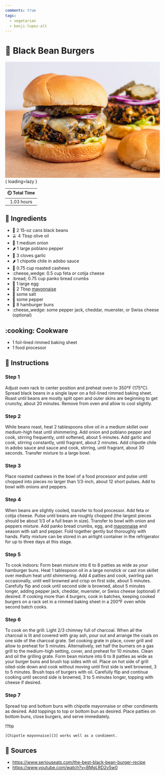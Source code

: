 ```yaml
---
comments: true
tags:
  - vegetarian
  - kenji-lopez-alt
---
```

# :hamburger: Black Bean Burgers

![Black Bean Burgers][1]{ loading=lazy }

| :timer_clock: Total Time |
|:-----------------------: |
| 1.03 hours |

## :salt: Ingredients

- :canned_food: 2 15-oz cans black beans
- :olive: 4 Tbsp olive oil
- :onion: 1 medium onion
- :hot_pepper: 1 large poblano pepper
- :garlic: 3 cloves garlic
- :hot_pepper: 1 chipotle chile in adobo sauce
- :chestnut: 0.75 cup roasted cashews
- :cheese_wedge: 0.5 cup feta or cotija cheese
- :bread; 0.75 cup panko bread crumbs
- :egg: 1 large egg
- :egg: 2 Tbsp [mayonnaise][2]
- :salt: some salt
- :salt: some pepper
- :hamburger: 8 hamburger buns
- :cheese_wedge: some pepper jack, cheddar, muenster, or Swiss cheese (optional)

## :cooking: Cookware

- 1 foil-lined rimmed baking sheet
- 1 food processor

## :pencil: Instructions

### Step 1

Adjust oven rack to center position and preheat oven to 350°F (175°C). Spread black beans in a single layer on a
foil-lined rimmed baking sheet. Roast until beans are mostly split open and outer skins are beginning to get crunchy,
about 20 minutes. Remove from oven and allow to cool slightly.

### Step 2

While beans roast, heat 2 tablespoons olive oil in a medium skillet over medium-high heat until shimmering. Add onion
and poblano pepper and cook, stirring frequently, until softened, about 5 minutes. Add garlic and cook, stirring
constantly, until fragrant, about 2 minutes. Add chipotle chile in adobo sauce and sauce and cook, stirring, until
fragrant, about 30 seconds. Transfer mixture to a large bowl.

### Step 3

Place roasted cashews in the bowl of a food processor and pulse until chopped into pieces no larger than 1/3-inch, about
12 short pulses. Add to bowl with onions and peppers.

### Step 4

When beans are slightly cooled, transfer to food processor. Add feta or cotija cheese. Pulse until beans are roughly
chopped (the largest pieces should be about 1/3 of a full bean in size). Transfer to bowl with onion and peppers
mixture. Add panko bread crumbs, egg, and [mayonnaise][2] and season with salt and pepper. Fold together gently but
thoroughly with hands. Patty mixture can be stored in an airtight container in the refrigerator for up to three days at
this stage.

### Step 5

To cook indoors: Form bean mixture into 6 to 8 patties as wide as your hamburger buns. Heat 1 tablespoon oil in a large
nonstick or cast iron skillet over medium heat until shimmering. Add 4 patties and cook, swirling pan occasionally,
until well browned and crisp on first side, about 5 minutes. Carefully flip and cook until second side is browned, about
5 minutes longer, adding pepper jack, cheddar, muenster, or Swiss cheese (optional) if desired. If cooking more than 4
burgers, cook in batches, keeping cooked burgers on a rack set in a rimmed baking sheet in a 200°F oven while second
batch cooks.

### Step 6

To cook on the grill: Light 2/3 chimney full of charcoal. When all the charcoal is lit and covered with gray ash, pour
out and arrange the coals on one side of the charcoal grate. Set cooking grate in place, cover grill and allow to
preheat for 5 minutes. Alternatively, set half the burners on a gas grill to the medium-high setting, cover, and preheat
for 10 minutes. Clean and oil the grilling grate. Form bean mixture into 6 to 8 patties as wide as your burger buns and
brush top sides with oil. Place on hot side of grill oiled-side down and cook without moving until first side is well
browned, 3 to 5 minutes. Brush tops of burgers with oil. Carefully flip and continue cooking until second side is
browned, 3 to 5 minutes longer, topping with cheese if desired.

### Step 7

Spread top and bottom buns with chipotle mayonnaise or other condiments as desired. Add toppings to top or bottom bun as
desired. Place patties on bottom buns, close burgers, and serve immediately.

!!!tip

    [Chipotle mayonnaise][3] works well as a condiment.

## :link: Sources

- <https://www.seriouseats.com/the-best-black-bean-burger-recipe>
- <https://www.youtube.com/watch?v=BMgLRD2v5w0>

[1]: <../assets/images/black-bean-burgers.jpg>
[2]: <../sauces-and-dressings/mayonnaise.md>
[3]: <../sauces-and-dressings/chipotle-mayonnaise.md>
